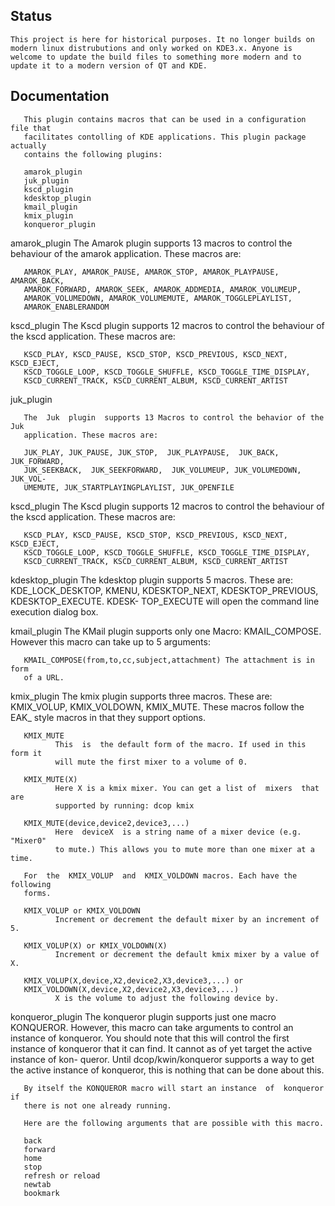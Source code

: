 
## Status

    This project is here for historical purposes. It no longer builds on modern linux distrubutions and only worked on KDE3.x. Anyone is welcome to update the build files to something more modern and to update it to a modern version of QT and KDE.

## Documentation

       This plugin contains macros that can be used in a configuration file that 
       facilitates contolling of KDE applications. This plugin package actually 
       contains the following plugins:

       amarok_plugin
       juk_plugin
       kscd_plugin
       kdesktop_plugin
       kmail_plugin
       kmix_plugin
       konqueror_plugin

amarok_plugin
       The Amarok plugin supports 13 macros to control the behaviour of the 
       amarok application. These macros are:

       AMAROK_PLAY, AMAROK_PAUSE, AMAROK_STOP, AMAROK_PLAYPAUSE, AMAROK_BACK, 
       AMAROK_FORWARD, AMAROK_SEEK, AMAROK_ADDMEDIA, AMAROK_VOLUMEUP, 
       AMAROK_VOLUMEDOWN, AMAROK_VOLUMEMUTE, AMAROK_TOGGLEPLAYLIST, 
       AMAROK_ENABLERANDOM

kscd_plugin
       The Kscd plugin supports 12 macros to control the behaviour of the kscd 
       application. These macros are:

       KSCD_PLAY, KSCD_PAUSE, KSCD_STOP, KSCD_PREVIOUS, KSCD_NEXT, KSCD_EJECT, 
       KSCD_TOGGLE_LOOP, KSCD_TOGGLE_SHUFFLE, KSCD_TOGGLE_TIME_DISPLAY, 
       KSCD_CURRENT_TRACK, KSCD_CURRENT_ALBUM, KSCD_CURRENT_ARTIST

juk_plugin

       The  Juk  plugin  supports 13 Macros to control the behavior of the Juk
       application. These macros are:

       JUK_PLAY, JUK_PAUSE, JUK_STOP,  JUK_PLAYPAUSE,  JUK_BACK,  JUK_FORWARD,
       JUK_SEEKBACK,  JUK_SEEKFORWARD,  JUK_VOLUMEUP, JUK_VOLUMEDOWN, JUK_VOL-
       UMEMUTE, JUK_STARTPLAYINGPLAYLIST, JUK_OPENFILE

kscd_plugin
       The Kscd plugin supports 12 macros to control the behaviour of the kscd 
       application. These macros are:

       KSCD_PLAY, KSCD_PAUSE, KSCD_STOP, KSCD_PREVIOUS, KSCD_NEXT, KSCD_EJECT, 
       KSCD_TOGGLE_LOOP, KSCD_TOGGLE_SHUFFLE, KSCD_TOGGLE_TIME_DISPLAY, 
       KSCD_CURRENT_TRACK, KSCD_CURRENT_ALBUM, KSCD_CURRENT_ARTIST

kdesktop_plugin
       The kdesktop plugin supports 5  macros.  These  are:  KDE_LOCK_DESKTOP,
       KMENU,   KDESKTOP_NEXT,   KDESKTOP_PREVIOUS,  KDESKTOP_EXECUTE.  KDESK-
       TOP_EXECUTE will open the command line execution dialog box.


kmail_plugin
       The KMail plugin supports only one Macro: KMAIL_COMPOSE.  However  this
       macro can take up to 5 arguments:

       KMAIL_COMPOSE(from,to,cc,subject,attachment) The attachment is in form
       of a URL.


kmix_plugin
       The   kmix   plugin  supports  three  macros.  These  are:  KMIX_VOLUP,
       KMIX_VOLDOWN, KMIX_MUTE. These macros follow the EAK_ style  macros  in
       that they support options.

       KMIX_MUTE
              This  is  the default form of the macro. If used in this form it
              will mute the first mixer to a volume of 0.

       KMIX_MUTE(X)
              Here X is a kmix mixer. You can get a list of  mixers  that  are
              supported by running: dcop kmix

       KMIX_MUTE(device,device2,device3,...)
              Here  deviceX  is a string name of a mixer device (e.g. "Mixer0"
              to mute.) This allows you to mute more than one mixer at a time.

       For  the  KMIX_VOLUP  and  KMIX_VOLDOWN macros. Each have the following
       forms.

       KMIX_VOLUP or KMIX_VOLDOWN
              Increment or decrement the default mixer by an increment of 5.

       KMIX_VOLUP(X) or KMIX_VOLDOWN(X)
              Increment or decrement the default kmix mixer by a value of X.

       KMIX_VOLUP(X,device,X2,device2,X3,device3,...) or
       KMIX_VOLDOWN(X,device,X2,device2,X3,device3,...)
              X is the volume to adjust the following device by.


konqueror_plugin
       The  konqueror  plugin supports just one macro KONQUEROR. However, this
       macro can take arguments to control  an  instance  of  konqueror.   You
       should note that this will control the first instance of konqueror that
       it can find. It cannot as of yet target the  active  instance  of  kon-
       queror.  Until  dcop/kwin/konqueror  supports  a  way to get the active
       instance of konqueror, this is nothing that can be done about this.

       By itself the KONQUEROR macro will start an instance  of  konqueror  if
       there is not one already running.

       Here are the following arguments that are possible with this macro.

       back
       forward
       home
       stop
       refresh or reload
       newtab
       bookmark
